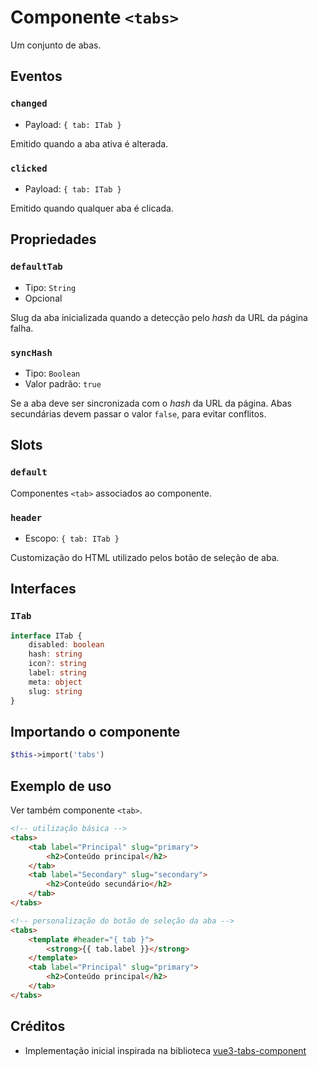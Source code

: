 # Componente `<tabs>`

Um conjunto de abas.

## Eventos

### `changed`

- Payload: `{ tab: ITab }`

Emitido quando a aba ativa é alterada.

### `clicked`

- Payload: `{ tab: ITab }`

Emitido quando qualquer aba é clicada.

## Propriedades

### `defaultTab`

- Tipo: `String`
- Opcional

Slug da aba inicializada quando a detecção pelo *hash* da URL da página falha.

### `syncHash`

- Tipo: `Boolean`
- Valor padrão: `true`

Se a aba deve ser sincronizada com o *hash* da URL da página. Abas secundárias devem passar o valor `false`, para evitar conflitos.

## Slots

### `default`

Componentes `<tab>` associados ao componente.

### `header`

- Escopo: `{ tab: ITab }`

Customização do HTML utilizado pelos botão de seleção de aba.

## Interfaces

### `ITab`

```ts
interface ITab {
    disabled: boolean
    hash: string
    icon?: string
    label: string
    meta: object
    slug: string
}
```

## Importando o componente

```php
$this->import('tabs')
```

## Exemplo de uso

Ver também componente `<tab>`.

```html
<!-- utilização básica -->
<tabs>
    <tab label="Principal" slug="primary">
        <h2>Conteúdo principal</h2>
    </tab>
    <tab label="Secondary" slug="secondary">
        <h2>Conteúdo secundário</h2>
    </tab>
</tabs>

<!-- personalização do botão de seleção da aba -->
<tabs>
    <template #header="{ tab }">
        <strong>{{ tab.label }}</strong>
    </template>
    <tab label="Principal" slug="primary">
        <h2>Conteúdo principal</h2>
    </tab>
</tabs>
```

## Créditos

- Implementação inicial inspirada na biblioteca [vue3-tabs-component](https://github.com/Jacobs63/vue3-tabs-component)
